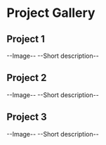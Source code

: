 # Project Gallery  
## Project 1
--Image--
--Short description--


## Project 2
--Image--
--Short description--

## Project 3
--Image--
--Short description--
